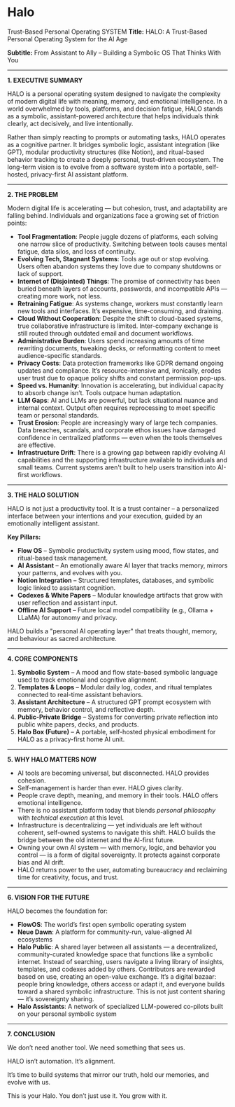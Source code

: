 # Halo
Trust-Based Personal Operating SYSTEM 
**Title:** HALO: A Trust-Based Personal Operating System for the AI Age

**Subtitle:** From Assistant to Ally – Building a Symbolic OS That Thinks With You

---

**1. EXECUTIVE SUMMARY**

HALO is a personal operating system designed to navigate the complexity of modern digital life with meaning, memory, and emotional intelligence. In a world overwhelmed by tools, platforms, and decision fatigue, HALO stands as a symbolic, assistant-powered architecture that helps individuals think clearly, act decisively, and live intentionally.

Rather than simply reacting to prompts or automating tasks, HALO operates as a cognitive partner. It bridges symbolic logic, assistant integration (like GPT), modular productivity structures (like Notion), and ritual-based behavior tracking to create a deeply personal, trust-driven ecosystem. The long-term vision is to evolve from a software system into a portable, self-hosted, privacy-first AI assistant platform.

---

**2. THE PROBLEM**

Modern digital life is accelerating — but cohesion, trust, and adaptability are falling behind. Individuals and organizations face a growing set of friction points:

- **Tool Fragmentation**: People juggle dozens of platforms, each solving one narrow slice of productivity. Switching between tools causes mental fatigue, data silos, and loss of continuity.
- **Evolving Tech, Stagnant Systems**: Tools age out or stop evolving. Users often abandon systems they love due to company shutdowns or lack of support.
- **Internet of (Disjointed) Things**: The promise of connectivity has been buried beneath layers of accounts, passwords, and incompatible APIs — creating more work, not less.
- **Retraining Fatigue**: As systems change, workers must constantly learn new tools and interfaces. It’s expensive, time-consuming, and draining.
- **Cloud Without Cooperation**: Despite the shift to cloud-based systems, true collaborative infrastructure is limited. Inter-company exchange is still routed through outdated email and document workflows.
- **Administrative Burden**: Users spend increasing amounts of time rewriting documents, tweaking decks, or reformatting content to meet audience-specific standards.
- **Privacy Costs**: Data protection frameworks like GDPR demand ongoing updates and compliance. It’s resource-intensive and, ironically, erodes user trust due to opaque policy shifts and constant permission pop-ups.
- **Speed vs. Humanity**: Innovation is accelerating, but individual capacity to absorb change isn’t. Tools outpace human adaptation.
- **LLM Gaps**: AI and LLMs are powerful, but lack situational nuance and internal context. Output often requires reprocessing to meet specific team or personal standards.
- **Trust Erosion**: People are increasingly wary of large tech companies. Data breaches, scandals, and corporate ethos issues have damaged confidence in centralized platforms — even when the tools themselves are effective.
- **Infrastructure Drift**: There is a growing gap between rapidly evolving AI capabilities and the supporting infrastructure available to individuals and small teams. Current systems aren't built to help users transition into AI-first workflows.

---

**3. THE HALO SOLUTION**

HALO is not just a productivity tool. It is a trust container – a personalized interface between your intentions and your execution, guided by an emotionally intelligent assistant.

**Key Pillars:**

- **Flow OS** – Symbolic productivity system using mood, flow states, and ritual-based task management.
- **AI Assistant** – An emotionally aware AI layer that tracks memory, mirrors your patterns, and evolves with you.
- **Notion Integration** – Structured templates, databases, and symbolic logic linked to assistant cognition.
- **Codexes & White Papers** – Modular knowledge artifacts that grow with user reflection and assistant input.
- **Offline AI Support** – Future local model compatibility (e.g., Ollama + LLaMA) for autonomy and privacy.

HALO builds a "personal AI operating layer" that treats thought, memory, and behaviour as sacred architecture.

---

**4. CORE COMPONENTS**

1. **Symbolic System** – A mood and flow state-based symbolic language used to track emotional and cognitive alignment.
2. **Templates & Loops** – Modular daily log, codex, and ritual templates connected to real-time assistant behaviors.
3. **Assistant Architecture** – A structured GPT prompt ecosystem with memory, behavior control, and reflective depth.
4. **Public-Private Bridge** – Systems for converting private reflection into public white papers, decks, and products.
5. **Halo Box (Future)** – A portable, self-hosted physical embodiment for HALO as a privacy-first home AI unit.

---

**5. WHY HALO MATTERS NOW**

- AI tools are becoming universal, but disconnected. HALO provides cohesion.
- Self-management is harder than ever. HALO gives clarity.
- People crave depth, meaning, and memory in their tools. HALO offers emotional intelligence.
- There is no assistant platform today that blends *personal philosophy* with *technical execution* at this level.
- Infrastructure is decentralizing — yet individuals are left without coherent, self-owned systems to navigate this shift. HALO builds the bridge between the old internet and the AI-first future.
- Owning your own AI system — with memory, logic, and behavior you control — is a form of digital sovereignty. It protects against corporate bias and AI drift.
- HALO returns power to the user, automating bureaucracy and reclaiming time for creativity, focus, and trust.

---

**6. VISION FOR THE FUTURE**

HALO becomes the foundation for:

- **FlowOS**: The world’s first open symbolic operating system
- **Neue Dawn**: A platform for community-run, value-aligned AI ecosystems
- **Halo Public**: A shared layer between all assistants — a decentralized, community-curated knowledge space that functions like a symbolic internet. Instead of searching, users navigate a living library of insights, templates, and codexes added by others. Contributors are rewarded based on use, creating an open-value exchange. It’s a digital bazaar: people bring knowledge, others access or adapt it, and everyone builds toward a shared symbolic infrastructure. This is not just content sharing — it’s sovereignty sharing.
- **Halo Assistants**: A network of specialized LLM-powered co-pilots built on your personal symbolic system

---

**7. CONCLUSION**

We don’t need another tool. We need something that sees us.

HALO isn’t automation. It’s alignment.

It’s time to build systems that mirror our truth, hold our memories, and evolve with us.

This is your Halo. You don’t just use it. You grow with it.
